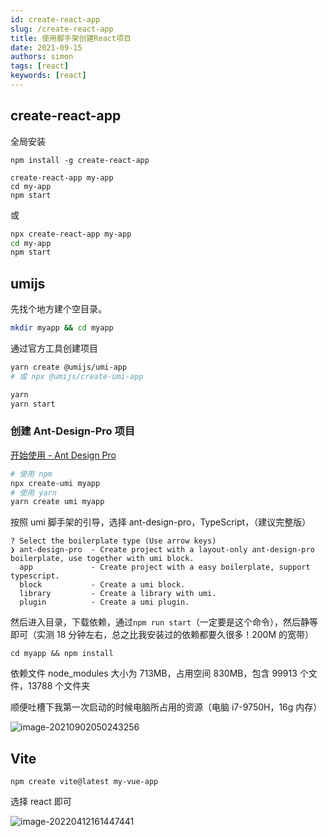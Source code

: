 ```yaml
---
id: create-react-app
slug: /create-react-app
title: 使用脚手架创建React项目
date: 2021-09-15
authors: simon
tags: [react]
keywords: [react]
---
```


<!-- truncate -->

## create-react-app

全局安装

```
npm install -g create-react-app

create-react-app my-app
cd my-app
npm start
```

或

```sh
npx create-react-app my-app
cd my-app
npm start
```

## umijs

先找个地方建个空目录。

```bash
mkdir myapp && cd myapp
```

通过官方工具创建项目

```bash
yarn create @umijs/umi-app
# 或 npx @umijs/create-umi-app

yarn
yarn start
```

### 创建 Ant-Design-Pro 项目

[开始使用 - Ant Design Pro](https://pro.ant.design/zh-CN/docs/getting-started)

```bash
# 使用 npm
npx create-umi myapp
# 使用 yarn
yarn create umi myapp
```

按照 umi 脚手架的引导，选择 ant-design-pro，TypeScript，（建议完整版）

```shell
? Select the boilerplate type (Use arrow keys)
❯ ant-design-pro  - Create project with a layout-only ant-design-pro boilerplate, use together with umi block.
  app             - Create project with a easy boilerplate, support typescript.
  block           - Create a umi block.
  library         - Create a library with umi.
  plugin          - Create a umi plugin.
```

然后进入目录，下载依赖，通过`npm run start`（一定要是这个命令），然后静等即可（实测 18 分钟左右，总之比我安装过的依赖都要久很多！200M 的宽带）

```shell
cd myapp && npm install
```

依赖文件 node_modules 大小为 713MB，占用空间 830MB，包含 99913 个文件，13788 个文件夹

顺便吐槽下我第一次启动的时候电脑所占用的资源（电脑 i7-9750H，16g 内存）

![image-20210902050243256](https://img.kuizuo.cn/image-20210902050243256.png)

## Vite

```
npm create vite@latest my-vue-app
```

选择 react 即可

![image-20220412161447441](https://img.kuizuo.cn/image-20220412161447441.png)
